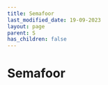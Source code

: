 ```yaml
---
title: Semafoor
last_modified_date: 19-09-2023
layout: page
parent: S
has_children: false
---
```


Semafoor
========


